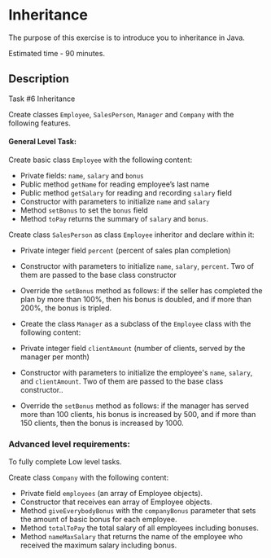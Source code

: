 #	Inheritance

The purpose of this exercise is to introduce you to inheritance in Java.

Estimated time - 90 minutes.

## Description

Task #6 Inheritance

Create classes `Employee`, `SalesPerson`, `Manager` and `Company` with the following features.

#### General Level Task:

Create basic class `Employee` with the following content:

- Private fields: `name`, `salary` and `bonus`
- Public method `getName` for reading employee’s last name
- Public method `getSalary` for reading and recording `salary` field
- Constructor with parameters to initialize `name` and `salary`
- Method `setBonus` to set the `bonus` field
- Method `toPay` returns the summary of `salary` and `bonus`.

Create class `SalesPerson` as class `Employee` inheritor and declare within it:

- Private integer field `percent` (percent of sales plan completion)
- Constructor with parameters to initialize `name`, `salary`, `percent`. 
Two of them are passed to the base class constructor
- Override the `setBonus` method as follows: 
if the seller has completed the plan by more than 100%, 
then his bonus is doubled, and if more than 200%, 
the bonus is tripled.

- Create the class `Manager` as a subclass of the `Employee` class with the following content:
- Private integer field `clientAmount` (number of clients, served by the manager per month)
- Constructor with parameters to initialize the employee's `name`, `salary`, and `clientAmount`. Two of them are passed to the base class constructor..
- Override the `setBonus` method as follows: 
if the manager has served more than 100 clients, 
his bonus is increased by 500, and if more than 150 clients, 
then the bonus is increased by 1000.

### Advanced level requirements:

To fully complete Low level tasks.

Create class `Company` with the following content:

- Private field `employees` (an array of Employee objects).
- Constructor that receives ean array of Employee objects.
- Method `giveEverybodyBonus` with the `companyBonus` parameter
that sets the amount of basic bonus for each employee.
- Method `totalToPay` the total salary of all employees including bonuses.
- Method `nameMaxSalary` that returns the name of the employee who received the maximum salary including bonus.
